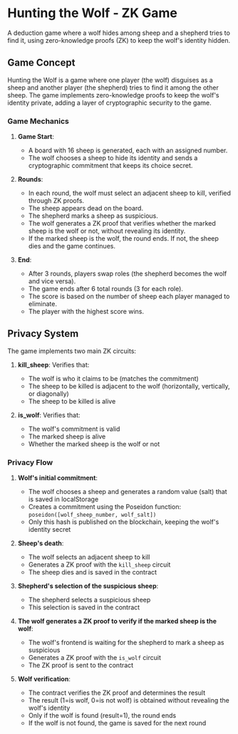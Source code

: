 # Hunting the Wolf - ZK Game

A deduction game where a wolf hides among sheep and a shepherd tries to find it, using zero-knowledge proofs (ZK) to keep the wolf's identity hidden.

## Game Concept

Hunting the Wolf is a game where one player (the wolf) disguises as a sheep and another player (the shepherd) tries to find it among the other sheep. The game implements zero-knowledge proofs to keep the wolf's identity private, adding a layer of cryptographic security to the game.

### Game Mechanics

1. **Game Start**:
   - A board with 16 sheep is generated, each with an assigned number.
   - The wolf chooses a sheep to hide its identity and sends a cryptographic commitment that keeps its choice secret.

2. **Rounds**:
   - In each round, the wolf must select an adjacent sheep to kill, verified through ZK proofs.
   - The sheep appears dead on the board.
   - The shepherd marks a sheep as suspicious.
   - The wolf generates a ZK proof that verifies whether the marked sheep is the wolf or not, without revealing its identity.
   - If the marked sheep is the wolf, the round ends. If not, the sheep dies and the game continues.

3. **End**:
   - After 3 rounds, players swap roles (the shepherd becomes the wolf and vice versa).
   - The game ends after 6 total rounds (3 for each role).
   - The score is based on the number of sheep each player managed to eliminate.
   - The player with the highest score wins.

## Privacy System

The game implements two main ZK circuits:

1. **kill_sheep**: Verifies that:
   - The wolf is who it claims to be (matches the commitment)
   - The sheep to be killed is adjacent to the wolf (horizontally, vertically, or diagonally)
   - The sheep to be killed is alive

2. **is_wolf**: Verifies that:
   - The wolf's commitment is valid
   - The marked sheep is alive
   - Whether the marked sheep is the wolf or not

### Privacy Flow

1. **Wolf's initial commitment**:
   - The wolf chooses a sheep and generates a random value (salt) that is saved in localStorage
   - Creates a commitment using the Poseidon function: `poseidon([wolf_sheep_number, wolf_salt])`
   - Only this hash is published on the blockchain, keeping the wolf's identity secret

2. **Sheep's death**:
   - The wolf selects an adjacent sheep to kill
   - Generates a ZK proof with the `kill_sheep` circuit
   - The sheep dies and is saved in the contract

3. **Shepherd's selection of the suspicious sheep**:
   - The shepherd selects a suspicious sheep
   - This selection is saved in the contract

4. **The wolf generates a ZK proof to verify if the marked sheep is the wolf**:
   - The wolf's frontend is waiting for the shepherd to mark a sheep as suspicious
   - Generates a ZK proof with the `is_wolf` circuit
   - The ZK proof is sent to the contract

5. **Wolf verification**:
   - The contract verifies the ZK proof and determines the result
   - The result (1=is wolf, 0=is not wolf) is obtained without revealing the wolf's identity
   - Only if the wolf is found (result=1), the round ends
   - If the wolf is not found, the game is saved for the next round
